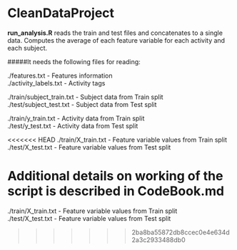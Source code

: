 CleanDataProject
================

**run_analysis.R** reads the train and test files and concatenates to a single data. Computes the average of each feature variable for each activity and each subject.

#####It needs the following files for reading:

./features.txt - Features information  
./activity_labels.txt - Activity tags  

./train/subject_train.txt - Subject data from Train split  
./test/subject_test.txt - Subject data from Test split  

./train/y_train.txt - Activity data from Train split  
./test/y_test.txt - Activity data from Test split  

<<<<<<< HEAD
./train/X_train.txt - Feature variable values from Train split
./test/X_test.txt - Feature variable values from Test split

Additional details on working of the script is described in CodeBook.md
=======
./train/X_train.txt - Feature variable values from Train split  
./test/X_test.txt - Feature variable values from Test split  
>>>>>>> 2ba8ba55872db8ccec0e4e634d2a3c2933488db0
